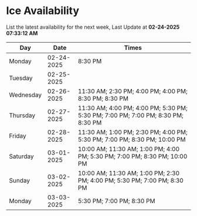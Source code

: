 # Ice Availability

List the latest availability for the next week, Last Update at **02-24-2025 07:33:12 AM**

| Day         | Date        | Times       |
| ----------- | ----------- | ----------- |
|Monday|02-24-2025|8:30 PM|
|Tuesday|02-25-2025||
|Wednesday|02-26-2025|11:30 AM; 2:30 PM; 4:00 PM; 4:00 PM; 8:30 PM; 8:30 PM|
|Thursday|02-27-2025|11:30 AM; 4:00 PM; 4:00 PM; 5:30 PM; 5:30 PM; 7:00 PM; 7:00 PM; 8:30 PM; 8:30 PM|
|Friday|02-28-2025|11:30 AM; 1:00 PM; 2:30 PM; 4:00 PM; 5:30 PM; 7:00 PM; 8:30 PM; 10:00 PM|
|Saturday|03-01-2025|10:00 AM; 11:30 AM; 1:00 PM; 4:00 PM; 5:30 PM; 7:00 PM; 8:30 PM; 10:00 PM|
|Sunday|03-02-2025|10:00 AM; 11:30 AM; 1:00 PM; 2:30 PM; 4:00 PM; 5:30 PM; 7:00 PM; 8:30 PM|
|Monday|03-03-2025|5:30 PM; 7:00 PM; 8:30 PM|
